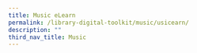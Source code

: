 ```yaml
---
title: Music eLearn
permalink: /library-digital-toolkit/music/usicearn/
description: ""
third_nav_title: Music
---
```

